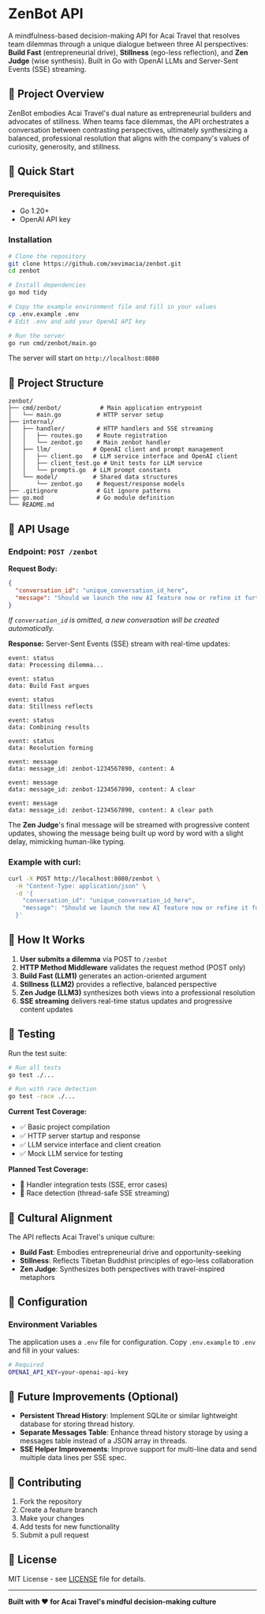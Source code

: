 # ZenBot API

A mindfulness-based decision-making API for Acai Travel that resolves team dilemmas through a unique dialogue between three AI perspectives: **Build Fast** (entrepreneurial drive), **Stillness** (ego-less reflection), and **Zen Judge** (wise synthesis). Built in Go with OpenAI LLMs and Server-Sent Events (SSE) streaming.

## 🎯 Project Overview

ZenBot embodies Acai Travel's dual nature as entrepreneurial builders and advocates of stillness. When teams face dilemmas, the API orchestrates a conversation between contrasting perspectives, ultimately synthesizing a balanced, professional resolution that aligns with the company's values of curiosity, generosity, and stillness.

## 🚀 Quick Start

### Prerequisites
- Go 1.20+
- OpenAI API key

### Installation
```bash
# Clone the repository
git clone https://github.com/xevimacia/zenbot.git
cd zenbot

# Install dependencies
go mod tidy

# Copy the example environment file and fill in your values
cp .env.example .env
# Edit .env and add your OpenAI API key

# Run the server
go run cmd/zenbot/main.go
```

The server will start on `http://localhost:8080`

## 📁 Project Structure

```
zenbot/
├── cmd/zenbot/           # Main application entrypoint
│   └── main.go          # HTTP server setup
├── internal/
│   ├── handler/         # HTTP handlers and SSE streaming
│   │   ├── routes.go    # Route registration
│   │   └── zenbot.go    # Main zenbot handler
│   ├── llm/            # OpenAI client and prompt management
│   │   ├── client.go   # LLM service interface and OpenAI client
│   │   ├── client_test.go # Unit tests for LLM service
│   │   └── prompts.go  # LLM prompt constants
│   └── model/          # Shared data structures
│       └── zenbot.go    # Request/response models
├── .gitignore           # Git ignore patterns
├── go.mod               # Go module definition
└── README.md
```

## 🔌 API Usage

### Endpoint: `POST /zenbot`

**Request Body:**
```json
{
  "conversation_id": "unique_conversation_id_here",
  "message": "Should we launch the new AI feature now or refine it further?"
}
```

*If `conversation_id` is omitted, a new conversation will be created automatically.*

**Response:** Server-Sent Events (SSE) stream with real-time updates:

```
event: status
data: Processing dilemma...

event: status
data: Build Fast argues

event: status
data: Stillness reflects

event: status
data: Combining results

event: status
data: Resolution forming

event: message
data: message_id: zenbot-1234567890, content: A

event: message
data: message_id: zenbot-1234567890, content: A clear

event: message
data: message_id: zenbot-1234567890, content: A clear path
```

The **Zen Judge**'s final message will be streamed with progressive content updates, showing the message being built up word by word with a slight delay, mimicking human-like typing.

### Example with curl:
```bash
curl -X POST http://localhost:8080/zenbot \
  -H "Content-Type: application/json" \
  -d '{
    "conversation_id": "unique_conversation_id_here",
    "message": "Should we launch the new AI feature now or refine it further?"
  }'
```

## 🧠 How It Works

1. **User submits a dilemma** via POST to `/zenbot`
2. **HTTP Method Middleware** validates the request method (POST only)
3. **Build Fast (LLM1)** generates an action-oriented argument
4. **Stillness (LLM2)** provides a reflective, balanced perspective  
5. **Zen Judge (LLM3)** synthesizes both views into a professional resolution
6. **SSE streaming** delivers real-time status updates and progressive content updates

## 🧪 Testing

Run the test suite:
```bash
# Run all tests
go test ./...

# Run with race detection
go test -race ./...
```

**Current Test Coverage:**
- ✅ Basic project compilation
- ✅ HTTP server startup and response
- ✅ LLM service interface and client creation
- ✅ Mock LLM service for testing

**Planned Test Coverage:**
- 🔄 Handler integration tests (SSE, error cases)
- 🔄 Race detection (thread-safe SSE streaming)

## 🎨 Cultural Alignment

The API reflects Acai Travel's unique culture:

- **Build Fast**: Embodies entrepreneurial drive and opportunity-seeking
- **Stillness**: Reflects Tibetan Buddhist principles of ego-less collaboration
- **Zen Judge**: Synthesizes both perspectives with travel-inspired metaphors

## 🔧 Configuration

### Environment Variables

The application uses a `.env` file for configuration. Copy `.env.example` to `.env` and fill in your values:

```bash
# Required
OPENAI_API_KEY=your-openai-api-key
```

## 🚀 Future Improvements (Optional)
- **Persistent Thread History**: Implement SQLite or similar lightweight database for storing thread history.
- **Separate Messages Table**: Enhance thread history storage by using a messages table instead of a JSON array in threads.
- **SSE Helper Improvements**: Improve support for multi-line data and send multiple data lines per SSE spec.

## 🤝 Contributing

1. Fork the repository
2. Create a feature branch
3. Make your changes
4. Add tests for new functionality
5. Submit a pull request

## 📄 License

MIT License - see [LICENSE](LICENSE) file for details.

---

**Built with ❤️ for Acai Travel's mindful decision-making culture**